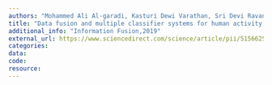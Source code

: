 ```yaml
---
authors: "Mohammed Ali Al-garadi, Kasturi Dewi Varathan, Sri Devi Ravana"
title: "Data fusion and multiple classifier systems for human activity detection and health monitoring: Review and open research directions."
additional_info: "Information Fusion,2019"
external_url: https://www.sciencedirect.com/science/article/pii/S1566253518304135
categories:
data:
code:
resource:   
---
```

